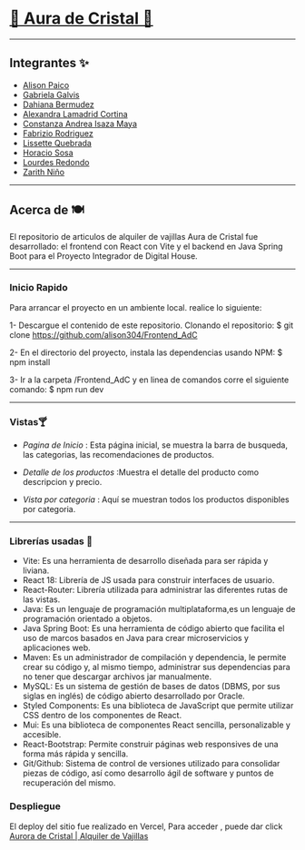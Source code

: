 # [🔮 Aura de Cristal 🔮](https://github.com/alison304/Frontend_AdC)

---
## Integrantes ✨

- [Alison Paico](https://github.com/alison304)
- [Gabriela Galvis](https://github.com/GabrielaGalvis)
- [Dahiana Bermudez](https://github.com/DahianaBermudez)
- [Alexandra Lamadrid Cortina](https://github.com/AlexandraLamadrid)
- [Constanza Andrea Isaza Maya](https://github.com/constanzaisaza92)
- [Fabrizio Rodriguez](https://github.com/FabrizioR17)
- [Lissette Quebrada](https://github.com/lissque)
- [Horacio Sosa](https://github.com/hsosa09)
- [Lourdes Redondo](https://github.com/Lourdes-Redondo/)
- [Zarith Niño](https://github.com/zarith01)

---
## Acerca de 🍽️

El repositorio de articulos de alquiler de vajillas Aura de Cristal fue desarrollado: el frontend con React con Vite y el backend en Java Spring Boot para el Proyecto Integrador de Digital House.

---
### Inicio Rapido

Para arrancar el proyecto en un ambiente local. realice lo siguiente:

1- Descargue el contenido de este repositorio. Clonando el repositorio: $ git clone https://github.com/alison304/Frontend_AdC

2- En el directorio del proyecto, instala las dependencias usando NPM: $ npm install

3- Ir a la carpeta /Frontend_AdC y en linea de comandos corre el siguiente comando: $ npm run dev

---
### Vistas🍸

-   *Pagina de Inicio* : Esta página inicial, se muestra la barra de busqueda, las categorias, las recomendaciones de productos. 

-   *Detalle de los productos* :Muestra el detalle del producto como descripcion y precio.

-   *Vista por categoria* : Aquí se muestran todos los productos disponibles por categoria.

---
### Librerías usadas 🍷

- Vite: Es una herramienta de desarrollo diseñada para ser rápida y liviana.
- React 18: Librería de JS usada para construir interfaces de usuario.
- React-Router: Librería utilizada para administrar las diferentes rutas de las vistas.
- Java: Es un lenguaje de programación multiplataforma,es un lenguaje de programación orientado a objetos.
- Java Spring Boot: Es una herramienta de código abierto que facilita el uso de marcos basados ​​en Java para crear microservicios y aplicaciones web.
- Maven: Es un administrador de compilación y dependencia, le permite crear su código y, al mismo tiempo, administrar sus dependencias para no tener que descargar archivos jar manualmente.
- MySQL: Es un sistema de gestión de bases de datos (DBMS, por sus siglas en inglés) de código abierto desarrollado por Oracle.
- Styled Components: Es una biblioteca de JavaScript que permite utilizar CSS dentro de los componentes de React.
- Mui: Es una biblioteca de componentes React sencilla, personalizable y accesible.
- React-Bootstrap: Permite construir páginas web responsives de una forma más rápida y sencilla.
- Git/Github: Sistema de control de versiones utilizado para consolidar piezas de código, así como desarrollo ágil de software y puntos de recuperación del mismo.

### Despliegue

El deploy del sitio fue realizado en Vercel, Para acceder , puede dar click [Aurora de Cristal | Alquiler de Vajillas](https://aura-de-cristal.vercel.app/)